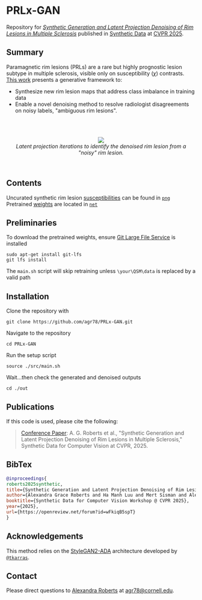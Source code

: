 # PRLx-GAN
Repository for [_Synthetic Generation and Latent Projection Denoising of Rim Lesions in Multiple Sclerosis_](https://openreview.net/forum?id=wFkiqB5spT&referrer=%5Bthe%20profile%20of%20Alexandra%20Grace%20Roberts%5D(%2Fprofile%3Fid%3D~Alexandra_Grace_Roberts1)) published in [Synthetic Data](https://syndata4cv.github.io/) at [CVPR 2025](https://cvpr.thecvf.com/). 
## Summary
Paramagnetic rim lesions (PRLs) are a rare but highly prognostic lesion subtype in multiple sclerosis, visible only on susceptibility ($\chi$) contrasts. [This work](https://huggingface.co/papers/2505.23353) presents a generative framework to: <br/>
* Synthesize new rim lesion maps that address class imbalance in training data <br/>
* Enable a novel denoising method to resolve radiologist disagreements on noisy labels, "ambiguous rim lesions". <br/>

<br/>
<br/>

<p align="center">
   <img src="./gif/proj_4x.gif"/></br>
   <i>Latent projection iterations to identify the denoised rim lesion from a "noisy" rim lesion.</i>
</p>

<br/>

## Contents
Uncurated synthetic rim lesion [susceptibilities](https://huggingface.co/datasets/agr78/PRLx-GAN-synthetic-rim) can be found in [`png`](https://github.com/agr78/PRLx-GAN/tree/main/png) <br/>
Pretrained [weights](https://huggingface.co/agr78/PRLx-GAN) are located in [`net`](https://github.com/agr78/PRLx-GAN/tree/main/net) <br/>

## Preliminaries
To download the pretrained weights, ensure [Git Large File Service](https://git-lfs.com/) is installed
```
sudo apt-get install git-lfs
git lfs install
```
The `main.sh` script will skip retraining unless `\your\QSM\data` is replaced by a valid path

## Installation
Clone the repository with
```
git clone https://github.com/agr78/PRLx-GAN.git
```
Navigate to the repository
```
cd PRLx-GAN
```
Run the setup script
```
source ./src/main.sh
```
Wait...then check the generated and denoised outputs
```
cd ./out
```

## Publications
If this code is used, please cite the following:
> [Conference Paper](https://openreview.net/forum?id=wFkiqB5spT&noteId=wFkiqB5spT): A. G. Roberts et al., "Synthetic Generation and Latent Projection Denoising of Rim Lesions in Multiple Sclerosis," Synthetic Data for Computer Vision at CVPR, 2025.
> 

## BibTex
```bibtex
@inproceedings{
roberts2025synthetic,
title={Synthetic Generation and Latent Projection Denoising of Rim Lesions in Multiple Sclerosis},
author={Alexandra Grace Roberts and Ha Manh Luu and Mert Sisman and Alexey V. Dimov and Ceren Tozlu and Ilhami Kovanlikaya and Susan Gauthier and Thanh D. Nguyen and Yi Wang},
booktitle={Synthetic Data for Computer Vision Workshop @ CVPR 2025},
year={2025},
url={https://openreview.net/forum?id=wFkiqB5spT}
}
```
## Acknowledgements
This method relies on the [StyleGAN2-ADA](https://github.com/NVlabs/stylegan2-ada-pytorch) architecture developed by [`@tkarras`](https://github.com/tkarras).
## Contact
Please direct questions to [Alexandra Roberts](https://github.com/agr78) at agr78@cornell.edu.

